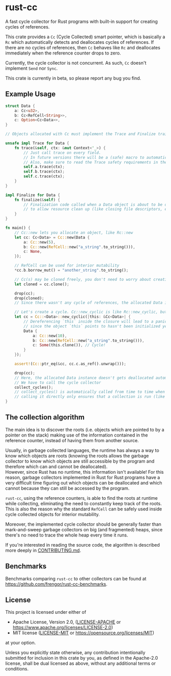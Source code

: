 # rust-cc

A fast cycle collector for Rust programs with built-in support for creating cycles of references.

This crate provides a `Cc` (Cycle Collected) smart pointer, which is basically a `Rc` which automatically detects and 
deallocates cycles of references. If there are no cycles of references, then `Cc` behaves like `Rc` and deallocates 
immediately when the reference counter drops to zero.

Currently, the cycle collector is not concurrent. As such, `Cc` doesn't implement `Send` nor `Sync`.

This crate is currently in beta, so please report any bug you find.

## Example Usage

```rust
struct Data {
    a: Cc<u32>,
    b: Cc<RefCell<String>>,
    c: Option<Cc<Data>>,
}

// Objects allocated with Cc must implement the Trace and Finalize traits:

unsafe impl Trace for Data {
    fn trace(&self, ctx: &mut Context<'_>) {
        // Just call trace on every field.
        // In future versions there will be a (safe) macro to automatically derive Trace.
        // Also, make sure to read the Trace safety requirements in the documentation!
        self.a.trace(ctx);
        self.b.trace(ctx);
        self.c.trace(ctx);
    }
}

impl Finalize for Data {
    fn finalize(&self) {
        // Finalization code called when a Data object is about to be deallocated
        // to allow resource clean up (like closing file descriptors, etc)
    }
}

fn main() {
    // Cc::new lets you allocate an object, like Rc::new
    let cc: Cc<Data> = Cc::new(Data {
        a: Cc::new(5),
        b: Cc::new(RefCell::new("a_string".to_string())),
        c: None,
    });

    // RefCell can be used for interior mutability
    *cc.b.borrow_mut() = "another_string".to_string();

    // Cc(s) may be cloned freely, you don't need to worry about creating cycles!
    let cloned = cc.clone();

    drop(cc);
    drop(cloned);
    // Since there wasn't any cycle of references, the allocated Data instance gets immediately deallocated

    // Let's create a cycle. Cc::new_cyclic is like Rc::new_cyclic, but `this` is NOT a weak reference
    let cc = Cc::<Data>::new_cyclic(|this: &Cc<Data>| {
        // Dereferencing `this` inside the closure will lead to a panic,
        // since the object `this` points to hasn't been initialized yet
        Data {
            a: Cc::new(10),
            b: Cc::new(RefCell::new("a_string".to_string())),
            c: Some(this.clone()), // Cycle!
        }
    });

    assert!(Cc::ptr_eq(&cc, cc.c.as_ref().unwrap()));

    drop(cc);
    // Here, the allocated Data instance doesn't gets deallocated automatically, since there is a cycle.
    // We have to call the cycle collector
    collect_cycles();
    // collect_cycles() is automatically called from time to time when creating new Ccs,
    // calling it directly only ensures that a collection is run (like at the end of the program)
}
```

## The collection algorithm

The main idea is to discover the roots (i.e. objects which are pointed to by a pointer on the stack) making use of
the information contained in the reference counter, instead of having them from another source.  

Usually, in garbage collected languages, the runtime has always a way to know which objects are roots (knowing the roots allows
the garbage collector to know which objects are still accessible by the program and therefore which can and cannot be deallocated).  
However, since Rust has no runtime, this information isn't available! For this reason, garbage collectors implemented
in Rust for Rust programs have a very difficult time figuring out which objects can be deallocated and which
cannot because they can still be accessed by the program.

`rust-cc`, using the reference counters, is able to find the roots at runtime while collecting, eliminating the need to
constantly keep track of the roots. This is also the reason why the standard `RefCell` can be safely used inside
cycle collected objects for interior mutability.

Moreover, the implemented cycle collector should be generally faster than mark-and-sweep garbage collectors on big 
(and fragmented) heaps, since there's no need to trace the whole heap every time it runs.

If you're interested in reading the source code, the algorithm is described more deeply in [CONTRIBUTING.md](./CONTRIBUTING.md#the-collection-algorithm).

## Benchmarks

Benchmarks comparing `rust-cc` to other collectors can be found at <https://github.com/frengor/rust-cc-benchmarks>.

## License

This project is licensed under either of

* Apache License, Version 2.0, ([LICENSE-APACHE](LICENSE-APACHE) or https://www.apache.org/licenses/LICENSE-2.0)
* MIT license ([LICENSE-MIT](LICENSE-MIT) or https://opensource.org/licenses/MIT)

at your option.

Unless you explicitly state otherwise, any contribution intentionally submitted for inclusion in this crate by you, 
as defined in the Apache-2.0 license, shall be dual licensed as above, without any additional terms or conditions.

